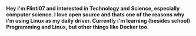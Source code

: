 **Hey i'm Flinti07 and interested in Technology and Science, especially computer science. I love open source and thats one of the reasons why i'm using Linux as my daily driver. Currently i'm learning (besides school)  Programming and Linux, but other things like Docker too.**


<!---
Flinti07/Flinti07 is a ✨ special ✨ repository because its `README.md` (this file) appears on your GitHub profile.
You can click the Preview link to take a look at your changes.
--->
